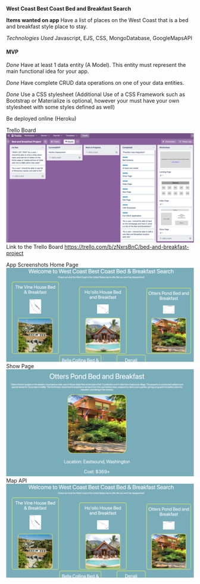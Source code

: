 **West Coast Best Coast Bed and Breakfast Search**

**Items wanted on app**
Have a list of places on the West Coast that is a bed and breakfast style place to stay.

*Technologies Used*
Javascript, EJS, CSS, MongoDatabase, GoogleMapsAPI
#### MVP
*Done* Have at least 1 data entity (A Model). This entity must represent the main functional idea for your app.

*Done* Have complete CRUD data operations on one of your data entities.

*Done* Use a CSS stylesheet (Additional Use of a CSS Framework such as Bootstrap or Materialize is optional, however your must have your own stylesheet with some styles defined as well)

Be deployed online (Heroku)

Trello Board
![](public/css/img/Screen%20Shot%202022-11-07%20at%205.05.13%20PM%20(3).png)
Link to the Trello Board
https://trello.com/b/zNxrsBnC/bed-and-breakfast-project

App Screenshots 
Home Page
![](public/css/img/Screen%20Shot%202022-11-07%20at%205.24.05%20PM%20(3).png)
Show Page
![](public/css/img/Screen%20Shot%202022-11-07%20at%205.17.42%20PM%20(3).png)
Map API
![](public/css/img/Screen%20Shot%202022-11-07%20at%205.24.05%20PM%20(3).png)

